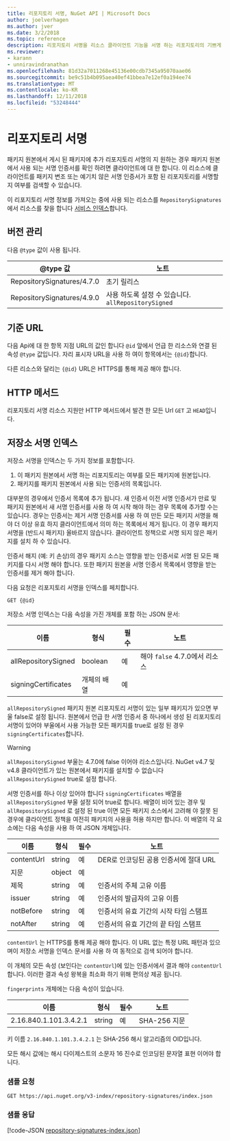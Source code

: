 ```yaml
---
title: 리포지토리 서명, NuGet API | Microsoft Docs
author: joelverhagen
ms.author: jver
ms.date: 3/2/2018
ms.topic: reference
description: 리포지토리 서명을 리소스 클라이언트 기능을 서명 하는 리포지토리의 기쁘게 패키지 소스를 수 있습니다.
ms.reviewer:
- karann
- unniravindranathan
ms.openlocfilehash: 81d32a7011268e45136e00cdb7345a95070aae06
ms.sourcegitcommit: be9c51b4b095aea40ef41bbea7e12ef0a194ee74
ms.translationtype: MT
ms.contentlocale: ko-KR
ms.lasthandoff: 12/11/2018
ms.locfileid: "53248444"
---
```

# <a name="repository-signatures"></a>리포지토리 서명

패키지 원본에서 게시 된 패키지에 추가 리포지토리 서명의 지 원하는 경우 패키지 원본에서 사용 되는 서명 인증서를 확인 하려면 클라이언트에 대 한 합니다. 이 리소스에 클라이언트를 패키지 변조 또는 예기치 않은 서명 인증서가 포함 된 리포지토리를 서명할지 여부를 검색할 수 있습니다.

이 리포지토리 서명 정보를 가져오는 중에 사용 되는 리소스를 `RepositorySignatures` 에서 리소스를 찾을 합니다 [서비스 인덱스](service-index.md)합니다.

## <a name="versioning"></a>버전 관리

다음 `@type` 값이 사용 됩니다.

@type 값                | 노트
-------------------------- | -----
RepositorySignatures/4.7.0 | 초기 릴리스
RepositorySignatures/4.9.0 | 사용 하도록 설정 수 있습니다. `allRepositorySigned`

## <a name="base-url"></a>기준 URL

다음 Api에 대 한 항목 지점 URL의 값인 합니다 `@id` 앞에서 언급 한 리소스와 연결 된 속성 `@type` 값입니다. 자리 표시자 URL을 사용 하 여이 항목에서는 `{@id}`합니다.

다른 리소스와 달리는 `{@id}` URL은 HTTPS를 통해 제공 해야 합니다.

## <a name="http-methods"></a>HTTP 메서드

리포지토리 서명 리소스 지원만 HTTP 메서드에서 발견 한 모든 Url `GET` 고 `HEAD`입니다.

## <a name="repository-signatures-index"></a>저장소 서명 인덱스

저장소 서명을 인덱스는 두 가지 정보를 포함합니다.

1. 이 패키지 원본에서 서명 하는 리포지토리는 여부를 모든 패키지에 원본입니다.
1. 패키지를 패키지 원본에서 사용 되는 인증서의 목록입니다.

대부분의 경우에서 인증서 목록에 추가 됩니다. 새 인증서 이전 서명 인증서가 만료 및 패키지 원본에서 새 서명 인증서를 사용 하 여 시작 해야 하는 경우 목록에 추가할 수는 있습니다. 경우는 인증서는 제거 서명 인증서를 사용 하 여 만든 모든 패키지 서명을 해야 더 이상 유효 하지 클라이언트에서 의미 하는 목록에서 제거 됩니다. 이 경우 패키지 서명을 (반드시 패키지) 올바르지 않습니다. 클라이언트 정책으로 서명 되지 않은 패키지를 설치 하 수 있습니다.

인증서 해지 (예: 키 손상)의 경우 패키지 소스는 영향을 받는 인증서로 서명 된 모든 패키지를 다시 서명 해야 합니다. 또한 패키지 원본을 서명 인증서 목록에서 영향을 받는 인증서를 제거 해야 합니다.

다음 요청은 리포지토리 서명을 인덱스를 페치합니다.

    GET {@id}

저장소 서명 인덱스는 다음 속성을 가진 개체를 포함 하는 JSON 문서:

이름                | 형식             | 필수 | 노트
------------------- | ---------------- | -------- | -----
allRepositorySigned | boolean          | 예      | 해야 `false` 4.7.0에서 리소스
signingCertificates | 개체의 배열 | 예      | 

`allRepositorySigned` 패키지 원본 리포지토리 서명이 있는 일부 패키지가 있으면 부울 false로 설정 됩니다. 원본에서 언급 한 서명 인증서 중 하나에서 생성 된 리포지토리 서명이 있어야 부울에서 사용 가능한 모든 패키지를 true로 설정 된 경우 `signingCertificates`합니다.

> [!Warning]
> `allRepositorySigned` 부울는 4.7.0에 false 이어야 리소스입니다. NuGet v4.7 및 v4.8 클라이언트가 있는 원본에서 패키지를 설치할 수 없습니다 `allRepositorySigned` true로 설정 합니다.

서명 인증서를 하나 이상 있어야 합니다 `signingCertificates` 배열을 `allRepositorySigned` 부울 설정 되어 true로 합니다. 배열이 비어 있는 경우 및 `allRepositorySigned` 로 설정 된 true 이면 모든 패키지 소스에서 고려해 야 잘못 된 경우에 클라이언트 정책을 여전히 패키지의 사용을 허용 하지만 합니다. 이 배열의 각 요소에는 다음 속성을 사용 하 여 JSON 개체입니다.

이름         | 형식   | 필수 | 노트
------------ | ------ | -------- | -----
contentUrl   | string | 예      | DER로 인코딩된 공용 인증서에 절대 URL
지문 | object | 예      |
제목      | string | 예      | 인증서의 주체 고유 이름
issuer       | string | 예      | 인증서의 발급자의 고유 이름
notBefore    | string | 예      | 인증서의 유효 기간의 시작 타임 스탬프
notAfter     | string | 예      | 인증서의 유효 기간의 끝 타임 스탬프

`contentUrl` 는 HTTPS를 통해 제공 해야 합니다. 이 URL 없는 특정 URL 패턴과 있으며이 저장소 서명을 인덱스 문서를 사용 하 여 동적으로 검색 되어야 합니다. 

이 개체의 모든 속성 (보인다는 `contentUrl`)에 있는 인증서에서 결과 해야 `contentUrl`합니다.
이러한 결과 속성 왕복을 최소화 하기 위해 편의상 제공 됩니다.

`fingerprints` 개체에는 다음 속성이 있습니다.

이름                   | 형식   | 필수 | 노트
---------------------- | ------ | -------- | -----
2.16.840.1.101.3.4.2.1 | string | 예      | SHA-256 지문

키 이름 `2.16.840.1.101.3.4.2.1` 는 SHA-256 해시 알고리즘의 OID입니다.

모든 해시 값에는 해시 다이제스트의 소문자 16 진수로 인코딩된 문자열 표현 이어야 합니다.

### <a name="sample-request"></a>샘플 요청

    GET https://api.nuget.org/v3-index/repository-signatures/index.json

### <a name="sample-response"></a>샘플 응답

[!code-JSON [repository-signatures-index.json](./_data/repository-signatures-index.json)]
